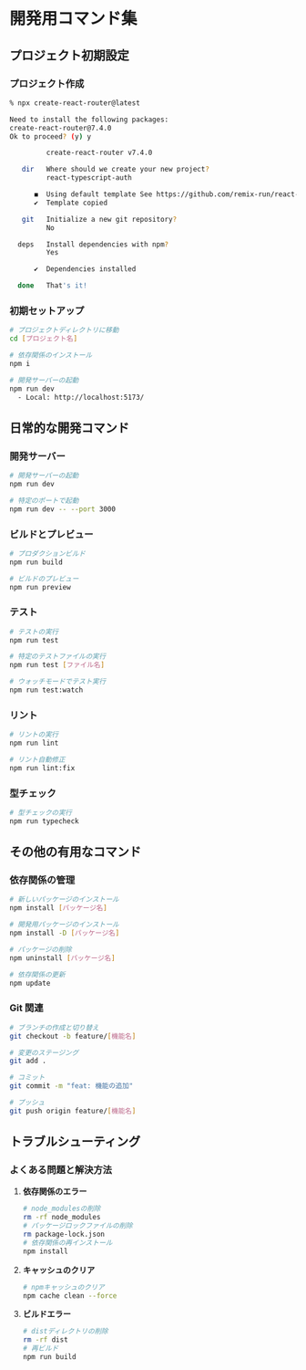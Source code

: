 # 開発用コマンド集

## プロジェクト初期設定

### プロジェクト作成

```bash
% npx create-react-router@latest

Need to install the following packages:
create-react-router@7.4.0
Ok to proceed? (y) y

         create-react-router v7.4.0

   dir   Where should we create your new project?
         react-typescript-auth

      ◼  Using default template See https://github.com/remix-run/react-router-templates for more
      ✔  Template copied

   git   Initialize a new git repository?
         No

  deps   Install dependencies with npm?
         Yes

      ✔  Dependencies installed

  done   That's it!
```

### 初期セットアップ

```bash
# プロジェクトディレクトリに移動
cd [プロジェクト名]

# 依存関係のインストール
npm i

# 開発サーバーの起動
npm run dev
  - Local: http://localhost:5173/
```

## 日常的な開発コマンド

### 開発サーバー

```bash
# 開発サーバーの起動
npm run dev

# 特定のポートで起動
npm run dev -- --port 3000
```

### ビルドとプレビュー

```bash
# プロダクションビルド
npm run build

# ビルドのプレビュー
npm run preview
```

### テスト

```bash
# テストの実行
npm run test

# 特定のテストファイルの実行
npm run test [ファイル名]

# ウォッチモードでテスト実行
npm run test:watch
```

### リント

```bash
# リントの実行
npm run lint

# リント自動修正
npm run lint:fix
```

### 型チェック

```bash
# 型チェックの実行
npm run typecheck
```

## その他の有用なコマンド

### 依存関係の管理

```bash
# 新しいパッケージのインストール
npm install [パッケージ名]

# 開発用パッケージのインストール
npm install -D [パッケージ名]

# パッケージの削除
npm uninstall [パッケージ名]

# 依存関係の更新
npm update
```

### Git 関連

```bash
# ブランチの作成と切り替え
git checkout -b feature/[機能名]

# 変更のステージング
git add .

# コミット
git commit -m "feat: 機能の追加"

# プッシュ
git push origin feature/[機能名]
```

## トラブルシューティング

### よくある問題と解決方法

1. **依存関係のエラー**

   ```bash
   # node_modulesの削除
   rm -rf node_modules
   # パッケージロックファイルの削除
   rm package-lock.json
   # 依存関係の再インストール
   npm install
   ```

2. **キャッシュのクリア**

   ```bash
   # npmキャッシュのクリア
   npm cache clean --force
   ```

3. **ビルドエラー**
   ```bash
   # distディレクトリの削除
   rm -rf dist
   # 再ビルド
   npm run build
   ```
